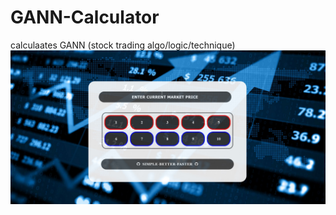 # GANN-Calculator
calculaates GANN (stock trading algo/logic/technique)
![Screenshot](firefox_SXHsBNIFxr.jpg)
